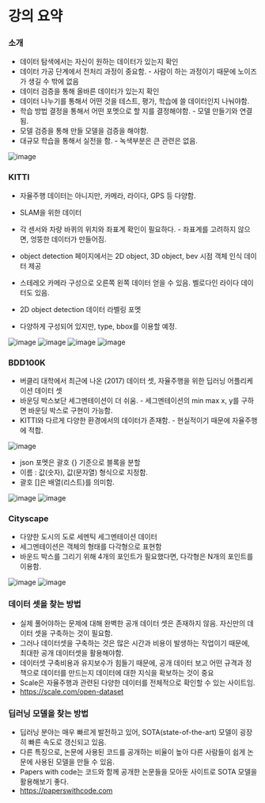 # 강의 요약

### 소개
* 데이터 탐색에서는 자신이 원하는 데이터가 있는지 확인
* 데이터 가공 단계에서 전처리 과정이 중요함. - 사람이 하는 과정이기 때문에 노이즈가 생길 수 밖에 없음
* 데이터 검증을 통해 올바른 데이터가 있는지 확인
* 데이터 나누기를 통해서 어떤 것을 테스트, 평가, 학습에 쓸 데이터인지 나눠야함.
* 학습 방법 결정을 통해서 어떤 포멧으로 할 지를 결정해야함. - 모델 만들기와 연결됨.
* 모델 검증을 통해 만들 모델을 검증을 해야함.
* 대규모 학습을 통해서 실전을 함. - 녹색부분은 큰 관련은 없음.

![image](https://user-images.githubusercontent.com/55529455/166404113-e04c81ee-490d-4878-9d90-a89b82d5ab63.png)

### KITTI
* 자율주행 데이터는 아니지만, 카메라, 라이다, GPS 등 다양함.
* SLAM을 위한 데이터
* 각 센서와 차량 바퀴의 위치와 좌표계 확인이 필요하다. - 좌표계를 고려하지 않으면, 엉뚱한 데이터가 만들어짐.
* object detection 페이지에서는 2D object, 3D object, bev 시점 객체 인식 데이터 제공
* 스테레오 카메라 구성으로 오른쪽 왼쪽 데이터 얻을 수 있음. 벨로다인 라이다 데이터도 있음.

* 2D object detection 데이터 라벨링 포멧
* 다양하게 구성되어 있지만, type, bbox를 이용할 예정.

![image](https://user-images.githubusercontent.com/55529455/166408405-2ad8c7a6-e6fd-4df0-bcd7-0dcf6a5313c8.png)
![image](https://user-images.githubusercontent.com/55529455/166408505-2873a73f-8416-4246-a124-df60433753d2.png)
![image](https://user-images.githubusercontent.com/55529455/166408652-e6c75878-4a95-4941-ab42-65fb9a5a99d9.png)
![image](https://user-images.githubusercontent.com/55529455/166408813-509aec5b-ca94-4715-b1d8-c1f252b8567b.png)

### BDD100K
* 버클리 대학에서 최근에 나온 (2017) 데이터 셋, 자율주행을 위한 딥러닝 어플리케이션 데이터 셋
* 바운딩 박스보단 세그멘테이션이 더 쉬움. - 세그멘테이션의 min max x, y를 구하면 바운딩 박스로 구현이 가능함.
* KITTI와 다르게 다양한 환경에서의 데이터가 존재함. - 현실적이기 때문에 자율주행에 적합.

![image](https://user-images.githubusercontent.com/55529455/166423096-1e2b0216-33c6-47b6-8b83-fc1821870853.png)
*  json 포멧은 괄호 {} 기준으로 블록을 분할
*  이름 : 값(숫자), 값(문자열) 형식으로 지정함.
*  괄호 \[]은 배열(리스트)를 의미함.

![image](https://user-images.githubusercontent.com/55529455/166423659-2a560b2a-3929-45f4-8dd4-40bfae33068b.png)
![image](https://user-images.githubusercontent.com/55529455/166423876-02dc1844-3c8a-4d38-88bd-6be4c7c2bb32.png)

### Cityscape
* 다양한 도시의 도로 세멘틱 세그멘테이션 데이터
* 세그멘테이션은 객체의 형태를 다각형으로 표현함
* 바운드 박스를 그리기 위해 4개의 포인트가 필요했다면, 다각형은 N개의 포인트를 이용함.

![image](https://user-images.githubusercontent.com/55529455/166425042-850514ee-419d-44dd-95e2-f217d67a008d.png)
![image](https://user-images.githubusercontent.com/55529455/166427869-965f85c1-c43a-4576-9975-88c9b597c930.png)

### 데이터 셋을 찾는 방법
* 실제 풀어야하는 문제에 대해 완벽한 공개 데이터 셋은 존재하지 않음. 자신만의 데이터 셋을 구축하는 것이 필요함.
* 그러나 데이터셋을 구축하는 것은 많은 시간과 비용이 발생하는 작업이기 때문에, 최대한 공개 데이터셋을 활용해야함.
* 데이터셋 구축비용과 유지보수가 힘들기 때문에, 공개 데이터 보고 어떤 규격과 정책으로 데이터를 만드는지 데이터에 대한 지식을 확보하는 것이 중요
* Scale은 자율주행과 관련된 다양한 데이터를 전체적으로 확인할 수 있는 사이트임.
* https://scale.com/open-dataset

### 딥러닝 모델을 찾는 방법
* 딥러닝 분야는 매우 빠르게 발전하고 있어, SOTA(state-of-the-art) 모델이 굉장히 빠른 속도로 갱신되고 있음.
* 다른 특징으로, 논문에 사용된 코드를 공개하는 비율이 높아 다른 사람들이 쉽게 논문에 사용된 모델을 만들 수 있음.
* Papers with code는 코드와 함께 공개한 논문들을 모아둔 사이트로 SOTA 모델을 활용해보기 좋다.
* https://paperswithcode.com





